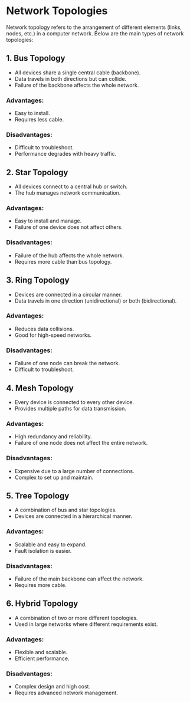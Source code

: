 # Network Topologies

Network topology refers to the arrangement of different elements (links, nodes, etc.) in a computer network. Below are the main types of network topologies:

## 1. Bus Topology
 - All devices share a single central cable (backbone).
 - Data travels in both directions but can collide.
 - Failure of the backbone affects the whole network.

 ### Advantages:
 - Easy to install.
 - Requires less cable.

 ### Disadvantages:
 - Difficult to troubleshoot.
 - Performance degrades with heavy traffic.

## 2. Star Topology
- All devices connect to a central hub or switch.
- The hub manages network communication.

### Advantages:
- Easy to install and manage.
- Failure of one device does not affect others.

### Disadvantages:
- Failure of the hub affects the whole network.
- Requires more cable than bus topology.

## 3. Ring Topology
- Devices are connected in a circular manner.
- Data travels in one direction (unidirectional) or both (bidirectional).

### Advantages:
- Reduces data collisions.
- Good for high-speed networks.

### Disadvantages:
- Failure of one node can break the network.
- Difficult to troubleshoot.

## 4. Mesh Topology
- Every device is connected to every other device.
- Provides multiple paths for data transmission.

### Advantages:
- High redundancy and reliability.
- Failure of one node does not affect the entire network.

### Disadvantages:
- Expensive due to a large number of connections.
- Complex to set up and maintain.

## 5. Tree Topology
- A combination of bus and star topologies.
- Devices are connected in a hierarchical manner.

### Advantages:
- Scalable and easy to expand.
- Fault isolation is easier.

### Disadvantages:
- Failure of the main backbone can affect the network.
- Requires more cable.

## 6. Hybrid Topology
- A combination of two or more different topologies.
- Used in large networks where different requirements exist.

### Advantages:
- Flexible and scalable.
- Efficient performance.

### Disadvantages:
- Complex design and high cost.
- Requires advanced network management.
